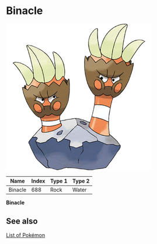 # Binacle


![Binacle](images/688.png)

| **Name** | **Index** | **Type 1** | **Type 2** |
|----|----|----|----|
| Binacle | 688 | Rock | Water  |

**Binacle** 

## See also

[List of Pokémon](../pokemon.md)

